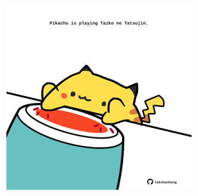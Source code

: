 <!-- built at 08/11/2021, 10:02:23 UTC -->
<p align="center">
  <img width="500" height="500" src="./ReadmeImage.svg">
</p>
